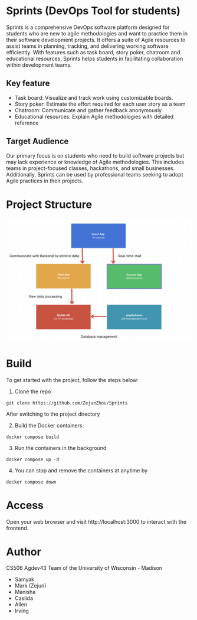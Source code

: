 # Sprints (DevOps Tool for students)

Sprints is a comprehensive DevOps software platform designed for students who are new to agile methodologies and want to practice them in their software development projects. It offers a suite of Agile resources to assist teams in planning, tracking, and delivering working software efficiently. With features such as task board, story poker, chatroom and educational resources, Sprints helps students in facilitating collaboration within development teams.

## Key feature

* Task board: Visualize and track work using customizable boards.
* Story poker: Estimate the effort required for each user story as a team
* Chatroom: Communicate and gather feedback anonymously 
* Educational resources: Explain Agile methodologies with detailed reference

## Target Audience

Our primary focus is on students who need to build software projects but may lack experience or knowledge of Agile methodologies. This includes teams in project-focused classes, hackathons, and small businesses. Additionally, Sprints can be used by professional teams seeking to adopt Agile practices in their projects.

# Project Structure

![Structure Image](README_reference/project.png)

# Build 

To get started with the project, follow the steps below:

1. Clone the repo

```
git clone https://github.com/ZejunZhou/Sprints
```

After switching to the project directory

2. Build the Docker containers:

```
docker compose build
```

3. Run the containers in the background

```
docker compose up -d
```

4. You can stop and remove the containers at anytime by 

```
docker compose down
```

# Access

Open your web browser and visit http://localhost:3000 to interact with the frontend.

# Author

CS506 Agdev43 Team of the University of Wisconsin - Madison

* Samyak
* Mark (Zejun)
* Manisha
* Caslida
* Allen
* Irving








